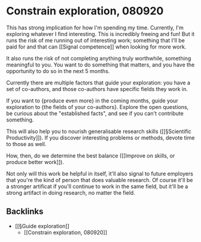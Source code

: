 # Constrain exploration, 080920
This has strong implication for how I'm spending my time. Currently, I'm exploring whatever I find interesting. This is incredibly freeing and fun! But it runs the risk of me running out of interesting work; something that I'll be paid for and that can [[Signal competence]] when looking for more work.

It also runs the risk of not completing anything truly worthwhile, something meaningful to you. You want to do something that matters, and you have the opportunity to do so in the next 5 months.

Currently there are multiple factors that guide your exploration: you have a set of co-authors, and those co-authors have specific fields they work in.

If you want to {produce even more} in the coming months, guide your exploration to {the fields of your co-authors}. Explore the open questions, be curious about the "established facts", and see if you can't contribute something.

This will also help you to nourish generalisable research skills ([[§Scientific Productivity]]). If you discover interesting problems or methods, devote time to those as well.

How, then, do we determine the best balance ([[Improve on skills, or produce better work]]).

Not only will this work be helpful in itself, it'll also signal to future employers that you're the kind of person that does valuable research. Of course it'll be a stronger artificat if you'll continue to work in the same field, but it'll be a strong artifact in doing research, no matter the field.

## Backlinks
* [[§Guide exploration]]
	* [[Constrain exploration, 080920]]

<!-- #Life -->

<!-- {BearID:EE2F44FC-8D03-4973-839C-0C307C4CCFD1-15756-000013034B6979FC} -->
